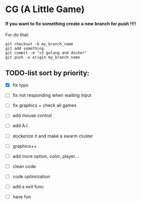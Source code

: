 CG (A Little Game)
============================

#### **If you want to fix something create a new branch for push !!!!**

For do that:
```
git checkout -b my_branch_name
git add something
git commit -m "<3 golang and docker"
git push -u origin my_branch_name
```

## TODO-list sort by priority:

- [x] fix typo

- [ ] fix not responding when waiting input

- [ ] fix graphics + check all games

- [ ] add mouse control

- [ ] add A.I.

- [ ] dockerize it and make a swarm cluster

- [ ] graphics++

- [ ] add more option, color, player...

- [ ] clean code

- [ ] code optimization

- [ ] add a exit func

- [ ] have fun
